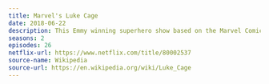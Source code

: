 ```yaml
---
title: Marvel's Luke Cage
date: 2018-06-22
description: This Emmy winning superhero show based on the Marvel Comics character Luke Cage was cancelled after two series due to "creative difference" during the development of season three. 
seasons: 2
episodes: 26
netflix-url: https://www.netflix.com/title/80002537
source-name: Wikipedia  
source-url: https://en.wikipedia.org/wiki/Luke_Cage
---
```


